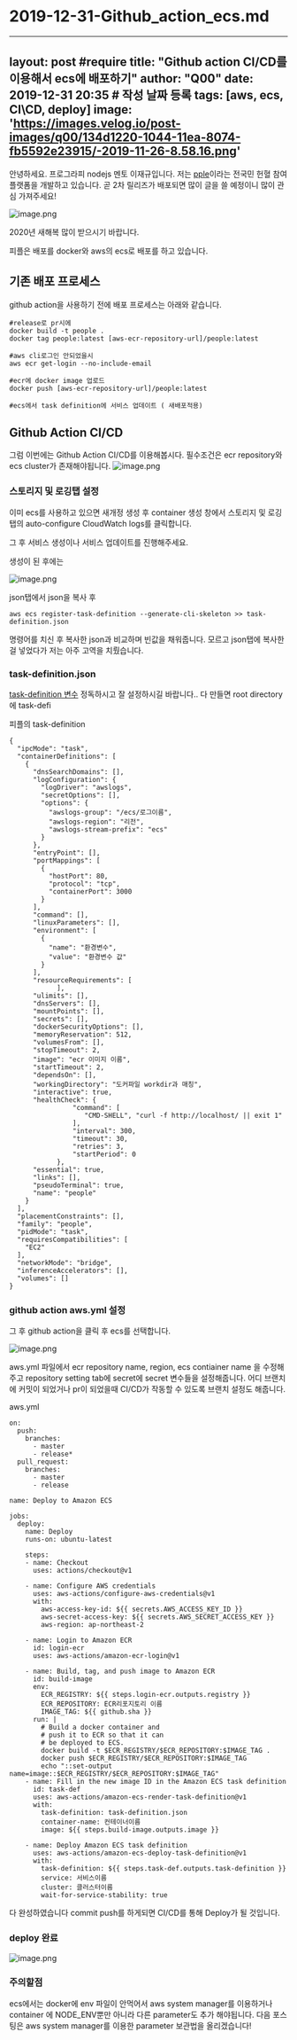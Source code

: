 # 2019-12-31-Github_action_ecs.md
---
layout: post #require
title: "Github action CI/CD를 이용해서 ecs에 배포하기"
author: "Q00"
date: 2019-12-31 20:35 # 작성 날짜 등록 
tags: [aws, ecs, CI\CD, deploy] 
image: 'https://images.velog.io/post-images/q00/134d1220-1044-11ea-8074-fb5592e23915/-2019-11-26-8.58.16.png'
---


안녕하세요. 프로그라피 nodejs 멘토 이재규입니다.
저는 [pple](http://pple.link)이라는 전국민 헌혈 참여 플랫폼을 개발하고 있습니다. 곧 2차 릴리즈가 배포되면 많이 글을 쓸 예정이니 많이 관심 가져주세요!

![image.png](https://images.velog.io/post-images/q00/66c5e9c0-0c68-11ea-af87-0d4ce85d5d9f/image.png)

2020년 새해복 많이 받으시기 바랍니다.

피플은 배포를 docker와 aws의 ecs로 배포를 하고 있습니다.

## 기존 배포 프로세스
github action을 사용하기 전에 배포 프로세스는 아래와 같습니다.

```shell
#release로 pr시에
docker build -t people .
docker tag people:latest [aws-ecr-repository-url]/people:latest

#aws cli로그인 안되었을시
aws ecr get-login --no-include-email

#ecr에 docker image 업로드
docker push [aws-ecr-repository-url]/people:latest

#ecs에서 task definition에 서비스 업데이트 ( 새배포적용)
```


## Github Action CI/CD
그럼 이번에는 Github Action CI/CD를 이용해봅시다.
필수조건은 ecr repository와 ecs cluster가 존재해야됩니다.
![image.png](https://images.velog.io/post-images/q00/e7065c60-0c67-11ea-af87-0d4ce85d5d9f/image.png)

### 스토리지 및 로깅탭 설정
이미 ecs를 사용하고 있으면 새개정 생성 후 container 생성 창에서 스토리지 및 로깅탭의 auto-configure CloudWatch logs를 클릭합니다.

그 후 서비스 생성이나 서비스 업데이트를 진행해주세요.

생성이 된 후에는

![image.png](https://images.velog.io/post-images/q00/c94bc6a0-0c68-11ea-8b55-1b8dd942becb/image.png)

json탭에서 json을 복사 후 
```
aws ecs register-task-definition --generate-cli-skeleton >> task-definition.json
```
명령어를 치신 후 복사한 json과 비교하며 빈값을 채워줍니다.
모르고 json탭에 복사한 걸 넣었다가 저는 아주 고역을 치뤘습니다.
### task-definition.json
[task-definition 변수](https://docs.aws.amazon.com/ko_kr/AmazonECS/latest/developerguide/task_definition_parameters.html) 정독하시고 잘 설정하시길 바랍니다..
다 만들면 root directory에 task-defi

피플의 task-definition
```
{
  "ipcMode": "task",
  "containerDefinitions": [
    {
      "dnsSearchDomains": [],
      "logConfiguration": {
        "logDriver": "awslogs",
        "secretOptions": [],
        "options": {
          "awslogs-group": "/ecs/로그이름",
          "awslogs-region": "리전",
          "awslogs-stream-prefix": "ecs"
        }
      },
      "entryPoint": [],
      "portMappings": [
        {
          "hostPort": 80,
          "protocol": "tcp",
          "containerPort": 3000
        }
      ],
      "command": [],
      "linuxParameters": [],
      "environment": [
        {
          "name": "환경변수",
          "value": "환경변수 값"
        }
      ],
      "resourceRequirements": [
            ],
      "ulimits": [],
      "dnsServers": [],
      "mountPoints": [],
      "secrets": [],
      "dockerSecurityOptions": [],
      "memoryReservation": 512,
      "volumesFrom": [],
      "stopTimeout": 2,
      "image": "ecr 이미지 이름",
      "startTimeout": 2,
      "dependsOn": [],
      "workingDirectory": "도커파일 workdir과 매칭",
      "interactive": true,
      "healthCheck": {
                "command": [
                   "CMD-SHELL", "curl -f http://localhost/ || exit 1" 
                ],
                "interval": 300,
                "timeout": 30,
                "retries": 3,
                "startPeriod": 0
            },
      "essential": true,
      "links": [],
      "pseudoTerminal": true,
      "name": "people"
    }
  ],
  "placementConstraints": [],
  "family": "people",
  "pidMode": "task",
  "requiresCompatibilities": [
    "EC2"
  ],
  "networkMode": "bridge",
  "inferenceAccelerators": [],
  "volumes": []
}

```

### github action aws.yml 설정
그 후 github action을 클릭 후 ecs를 선택합니다.

![image.png](https://images.velog.io/post-images/q00/f042e770-0c68-11ea-af87-0d4ce85d5d9f/image.png)

aws.yml 파일에서 ecr repository name, region, ecs contiainer name 을 수정해주고
repository setting tab에 secret에 secret 변수들을 설정해줍니다.
어디 브랜치에 커밋이 되었거나 pr이 되었을때 CI/CD가 작동할 수 있도록 브랜치 설정도 해줍니다.

aws.yml
```
on:
  push:
    branches:
      - master
      - release*
  pull_request:
    branches: 
      - master
      - release

name: Deploy to Amazon ECS

jobs:
  deploy:
    name: Deploy
    runs-on: ubuntu-latest

    steps:
    - name: Checkout
      uses: actions/checkout@v1

    - name: Configure AWS credentials
      uses: aws-actions/configure-aws-credentials@v1
      with:
        aws-access-key-id: ${{ secrets.AWS_ACCESS_KEY_ID }}
        aws-secret-access-key: ${{ secrets.AWS_SECRET_ACCESS_KEY }}
        aws-region: ap-northeast-2

    - name: Login to Amazon ECR
      id: login-ecr
      uses: aws-actions/amazon-ecr-login@v1

    - name: Build, tag, and push image to Amazon ECR
      id: build-image
      env:
        ECR_REGISTRY: ${{ steps.login-ecr.outputs.registry }}
        ECR_REPOSITORY: ECR리포지토리 이름
        IMAGE_TAG: ${{ github.sha }}
      run: |
        # Build a docker container and
        # push it to ECR so that it can
        # be deployed to ECS.
        docker build -t $ECR_REGISTRY/$ECR_REPOSITORY:$IMAGE_TAG .
        docker push $ECR_REGISTRY/$ECR_REPOSITORY:$IMAGE_TAG
        echo "::set-output name=image::$ECR_REGISTRY/$ECR_REPOSITORY:$IMAGE_TAG"
    - name: Fill in the new image ID in the Amazon ECS task definition
      id: task-def
      uses: aws-actions/amazon-ecs-render-task-definition@v1
      with:
        task-definition: task-definition.json
        container-name: 컨테이너이름
        image: ${{ steps.build-image.outputs.image }}

    - name: Deploy Amazon ECS task definition
      uses: aws-actions/amazon-ecs-deploy-task-definition@v1
      with:
        task-definition: ${{ steps.task-def.outputs.task-definition }}
        service: 서비스이름
        cluster: 클러스터이름
        wait-for-service-stability: true
```

다 완성하였습니다 commit push를 하게되면 CI/CD를 통해 Deploy가 될 것입니다.
### deploy 완료
![image.png](https://images.velog.io/post-images/q00/8b37e1d0-1043-11ea-a117-ab284b7f0de4/image.png)

### 주의할점
ecs에서는 docker에 env 파일이 안먹어서 aws system manager를 이용하거나 container 에 NODE_ENV뿐만 아니라 다른 parameter도 추가 해야됩니다. 다음 포스팅은 aws system manager를 이용한 parameter 보관법을 올리겠습니다!
